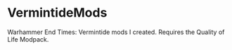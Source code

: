 # VermintideMods
Warhammer End Times: Vermintide mods I created. Requires the Quality of Life Modpack. 
